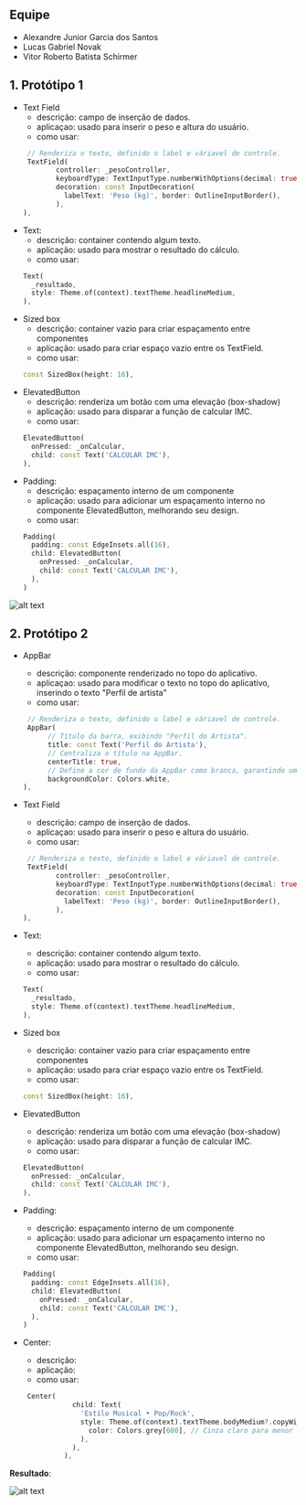 ## Equipe

- Alexandre Junior Garcia dos Santos
- Lucas Gabriel Novak
- Vitor Roberto Batista Schirmer

## 1. Protótipo 1

- Text Field
  - descrição: campo de inserção de dados.
  - aplicaçao: usado para inserir o peso e altura do usuário.
  - como usar:
  ```dart
   // Renderiza o texto, definido o label e váriavel de controle.
   TextField(
          controller: _pesoController,
          keyboardType: TextInputType.numberWithOptions(decimal: true),
          decoration: const InputDecoration(
            labelText: 'Peso (kg)', border: OutlineInputBorder(),
          ),
  ),
  ```
- Text:
  - descrição: container contendo algum texto.
  - aplicação: usado para mostrar o resultado do cálculo.
  - como usar:
  ```dart
  Text(
    _resultado,
    style: Theme.of(context).textTheme.headlineMedium,
  ),
  ```
- Sized box
  - descrição: container vazio para criar espaçamento entre componentes
  - aplicação: usado para criar espaço vazio entre os TextField.
  - como usar:
  ```dart
  const SizedBox(height: 16),
  ```
- ElevatedButton
  - descrição: renderiza um botão com uma elevação (box-shadow)
  - aplicação: usado para disparar a função de calcular IMC.
  - como usar:
  ```dart
  ElevatedButton(
    onPressed: _onCalcular,
    child: const Text('CALCULAR IMC'),
  ),
  ```
- Padding:
  - descrição: espaçamento interno de um componente
  - aplicação: usado para adicionar um espaçamento interno no componente ElevatedButton, melhorando seu design.
  - como usar:
  ```dart
  Padding(
    padding: const EdgeInsets.all(16),
    child: ElevatedButton(
      onPressed: _onCalcular,
      child: const Text('CALCULAR IMC'),
    ),
  )
  ```

![alt text](assets/image2.png)

## 2. Protótipo 2

- AppBar
  - descrição: componente renderizado no topo do aplicativo.
  - aplicaçao: usado para modificar o texto no topo do aplicativo, inserindo o texto "Perfil de artista"
  - como usar:
  ```dart
   // Renderiza o texto, definido o label e váriavel de controle.
   AppBar(
        // Título da barra, exibindo "Perfil do Artista".
        title: const Text('Perfil do Artista'),
        // Centraliza o título na AppBar.
        centerTitle: true,
        // Define a cor de fundo da AppBar como branca, garantindo um visual limpo.
        backgroundColor: Colors.white,
  ),
  ```

- Text Field
  - descrição: campo de inserção de dados.
  - aplicaçao: usado para inserir o peso e altura do usuário.
  - como usar:
  ```dart
   // Renderiza o texto, definido o label e váriavel de controle.
   TextField(
          controller: _pesoController,
          keyboardType: TextInputType.numberWithOptions(decimal: true),
          decoration: const InputDecoration(
            labelText: 'Peso (kg)', border: OutlineInputBorder(),
          ),
  ),
  ```
- Text:
  - descrição: container contendo algum texto.
  - aplicação: usado para mostrar o resultado do cálculo.
  - como usar:
  ```dart
  Text(
    _resultado,
    style: Theme.of(context).textTheme.headlineMedium,
  ),
  ```
- Sized box
  - descrição: container vazio para criar espaçamento entre componentes
  - aplicação: usado para criar espaço vazio entre os TextField.
  - como usar:
  ```dart
  const SizedBox(height: 16),
  ```
- ElevatedButton
  - descrição: renderiza um botão com uma elevação (box-shadow)
  - aplicação: usado para disparar a função de calcular IMC.
  - como usar:
  ```dart
  ElevatedButton(
    onPressed: _onCalcular,
    child: const Text('CALCULAR IMC'),
  ),
  ```
- Padding:
  - descrição: espaçamento interno de um componente
  - aplicação: usado para adicionar um espaçamento interno no componente ElevatedButton, melhorando seu design.
  - como usar:
  ```dart
  Padding(
    padding: const EdgeInsets.all(16),
    child: ElevatedButton(
      onPressed: _onCalcular,
      child: const Text('CALCULAR IMC'),
    ),
  )
  ```
- Center:
  - descrição:
  - aplicação: 
  - como usar:
  ```dart
   Center(
              child: Text(
                'Estilo Musical • Pop/Rock', 
                style: Theme.of(context).textTheme.bodyMedium?.copyWith(
                  color: Colors.grey[600], // Cinza claro para menor destaque.
                ),
              ),
            ),
  ```
**Resultado**:

![alt text](assets/image3.png)
